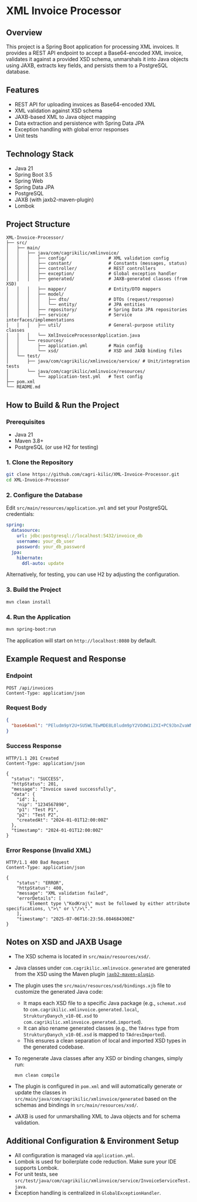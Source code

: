 # XML Invoice Processor

## Overview

This project is a Spring Boot application for processing XML invoices. It provides a REST API endpoint to accept a Base64-encoded XML invoice, validates it against a provided XSD schema, unmarshals it into Java objects using JAXB, extracts key fields, and persists them to a PostgreSQL database.

## Features

- REST API for uploading invoices as Base64-encoded XML
- XML validation against XSD schema
- JAXB-based XML to Java object mapping
- Data extraction and persistence with Spring Data JPA
- Exception handling with global error responses
- Unit tests

## Technology Stack

- Java 21
- Spring Boot 3.5
- Spring Web
- Spring Data JPA
- PostgreSQL
- JAXB (with jaxb2-maven-plugin)
- Lombok

## Project Structure

```
XML-Invoice-Processor/
├── src/
│   ├── main/
│   │   ├── java/com/cagrikilic/xmlinvoice/
│   │   │   ├── config/                # XML validation config
│   │   │   ├── constant/              # Constants (messages, status)
│   │   │   ├── controller/            # REST controllers
│   │   │   ├── exception/             # Global exception handler
│   │   │   ├── generated/             # JAXB-generated classes (from XSD)
│   │   │   ├── mapper/                # Entity/DTO mappers
│   │   │   ├── model/
│   │   │   │   ├── dto/               # DTOs (request/response)
│   │   │   │   └── entity/            # JPA entities
│   │   │   ├── repository/            # Spring Data JPA repositories
│   │   │   ├── service/               # Service interfaces/implementations
│   │   │   ├── util/                  # General-purpose utility classes
│   │   │   └── XmlInvoiceProcessorApplication.java
│   │   └── resources/
│   │       ├── application.yml        # Main config
│   │       └── xsd/                   # XSD and JAXB binding files
│   └── test/
│       ├── java/com/cagrikilic/xmlinvoice/service/ # Unit/integration tests
│       └── java/com/cagrikilic/xmlinvoice/resources/
│           └── application-test.yml   # Test config 
├── pom.xml
└── README.md
```

## How to Build & Run the Project

### Prerequisites

- Java 21
- Maven 3.8+
- PostgreSQL (or use H2 for testing)

### 1. Clone the Repository

```sh
git clone https://github.com/cagri-kilic/XML-Invoice-Processor.git
cd XML-Invoice-Processor
```

### 2. Configure the Database

Edit `src/main/resources/application.yml` and set your PostgreSQL credentials:

```yaml
spring:
  datasource:
    url: jdbc:postgresql://localhost:5432/invoice_db
    username: your_db_user
    password: your_db_password
  jpa:
    hibernate:
      ddl-auto: update
```

Alternatively, for testing, you can use H2 by adjusting the configuration.

### 3. Build the Project

```sh
mvn clean install
```

### 4. Run the Application

```sh
mvn spring-boot:run
```

The application will start on `http://localhost:8080` by default.

## Example Request and Response

### Endpoint

```
POST /api/invoices
Content-Type: application/json
```

### Request Body

```json
{
  "base64xml": "PEludm9pY2U+SU5WLTEwMDE8L0ludm9pY2VOdW1iZXI+PC9JbnZvaWNlPg=="
}
```

### Success Response

```
HTTP/1.1 201 Created
Content-Type: application/json

{
  "status": "SUCCESS",
  "httpStatus": 201,
  "message": "Invoice saved successfully",
  "data": {
    "id": 1,
    "nip": "1234567890",
    "p1": "Test P1",
    "p2": "Test P2",
    "createdAt": "2024-01-01T12:00:00Z"
  },
  "timestamp": "2024-01-01T12:00:00Z"
}
```

### Error Response (Invalid XML)

```
HTTP/1.1 400 Bad Request
Content-Type: application/json

{
    "status": "ERROR",
    "httpStatus": 400,
    "message": "XML validation failed",
    "errorDetails": [
        "Element type \"KodKraj\" must be followed by either attribute specifications, \">\" or \"/>\"."
    ],
    "timestamp": "2025-07-06T16:23:56.084684300Z"
}
```

## Notes on XSD and JAXB Usage

- The XSD schema is located in `src/main/resources/xsd/`.
- Java classes under `com.cagrikilic.xmlinvoice.generated` are generated from the XSD using the Maven plugin [`jaxb2-maven-plugin`](https://www.mojohaus.org/jaxb2-maven-plugin/).
- The plugin uses the `src/main/resources/xsd/bindings.xjb` file to customize the generated Java code:
  - It maps each XSD file to a specific Java package (e.g., `schemat.xsd` to `com.cagrikilic.xmlinvoice.generated.local`, `StrukturyDanych_v10-0E.xsd` to `com.cagrikilic.xmlinvoice.generated.imported`).
  - It can also rename generated classes (e.g., the `TAdres` type from `StrukturyDanych_v10-0E.xsd` is mapped to `TAdresImported`).
  - This ensures a clean separation of local and imported XSD types in the generated codebase.
- To regenerate Java classes after any XSD or binding changes, simply run:

  ```shell
  mvn clean compile
  ```

- The plugin is configured in `pom.xml` and will automatically generate or update the classes in `src/main/java/com/cagrikilic/xmlinvoice/generated` based on the schemas and bindings in `src/main/resources/xsd/`.
- JAXB is used for unmarshalling XML to Java objects and for schema validation.

## Additional Configuration & Environment Setup

- All configuration is managed via `application.yml`.
- Lombok is used for boilerplate code reduction. Make sure your IDE supports Lombok.
- For unit tests, see `src/test/java/com/cagrikilic/xmlinvoice/service/InvoiceServiceTest.java`.
- Exception handling is centralized in `GlobalExceptionHandler`.